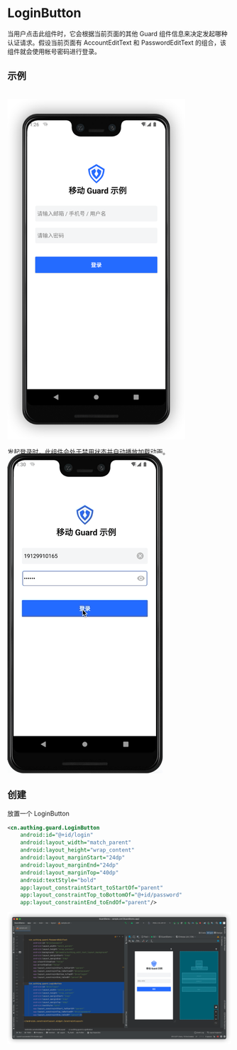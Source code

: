 # LoginButton

<LastUpdated/>

当用户点击此组件时，它会根据当前页面的其他 Guard 组件信息来决定发起哪种认证请求。假设当前页面有 AccountEditText 和 PasswordEditText 的组合，该组件就会使用帐号密码进行登录。

## 示例

<img style="margin-top:20px" src="./../images/login_button.png" alt="drawing" width="400"/>

发起登录时，此组件会处于禁用状态并自动播放加载动画。



<img style="margin-top:-20px" src="./../gif/loginbutton.gif" alt="drawing" width="350"/>

## 创建

放置一个  LoginButton

```xml
<cn.authing.guard.LoginButton
    android:id="@+id/login"
    android:layout_width="match_parent"
    android:layout_height="wrap_content"
    android:layout_marginStart="24dp"
    android:layout_marginEnd="24dp"
    android:layout_marginTop="40dp"
    android:textStyle="bold"
    app:layout_constraintStart_toStartOf="parent"
    app:layout_constraintTop_toBottomOf="@+id/password"
    app:layout_constraintEnd_toEndOf="parent"/>
```

![](./../images/login_button2.png)
